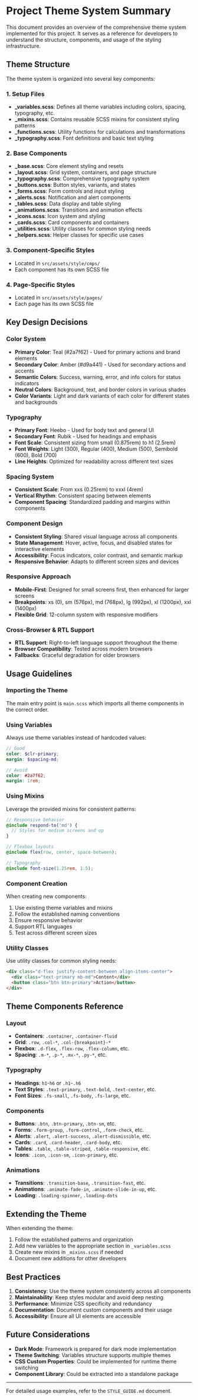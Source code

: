 # Project Theme System Summary

This document provides an overview of the comprehensive theme system implemented for this project. It serves as a reference for developers to understand the structure, components, and usage of the styling infrastructure.

## Theme Structure

The theme system is organized into several key components:

### 1. Setup Files
- **_variables.scss**: Defines all theme variables including colors, spacing, typography, etc.
- **_mixins.scss**: Contains reusable SCSS mixins for consistent styling patterns
- **_functions.scss**: Utility functions for calculations and transformations
- **_typography.scss**: Font definitions and basic text styling

### 2. Base Components
- **_base.scss**: Core element styling and resets
- **_layout.scss**: Grid system, containers, and page structure
- **_typography.scss**: Comprehensive typography system
- **_buttons.scss**: Button styles, variants, and states
- **_forms.scss**: Form controls and input styling
- **_alerts.scss**: Notification and alert components
- **_tables.scss**: Data display and table styling
- **_animations.scss**: Transitions and animation effects
- **_icons.scss**: Icon system and styling
- **_cards.scss**: Card components and containers
- **_utilities.scss**: Utility classes for common styling needs
- **_helpers.scss**: Helper classes for specific use cases

### 3. Component-Specific Styles
- Located in `src/assets/style/cmps/`
- Each component has its own SCSS file

### 4. Page-Specific Styles
- Located in `src/assets/style/pages/`
- Each page has its own SCSS file

## Key Design Decisions

### Color System
- **Primary Color**: Teal (#2a7f62) - Used for primary actions and brand elements
- **Secondary Color**: Amber (#d9a441) - Used for secondary actions and accents
- **Semantic Colors**: Success, warning, error, and info colors for status indicators
- **Neutral Colors**: Background, text, and border colors in various shades
- **Color Variants**: Light and dark variants of each color for different states and backgrounds

### Typography
- **Primary Font**: Heebo - Used for body text and general UI
- **Secondary Font**: Rubik - Used for headings and emphasis
- **Font Scale**: Consistent sizing from small (0.875rem) to h1 (2.5rem)
- **Font Weights**: Light (300), Regular (400), Medium (500), Semibold (600), Bold (700)
- **Line Heights**: Optimized for readability across different text sizes

### Spacing System
- **Consistent Scale**: From xxs (0.25rem) to xxxl (4rem)
- **Vertical Rhythm**: Consistent spacing between elements
- **Component Spacing**: Standardized padding and margins within components

### Component Design
- **Consistent Styling**: Shared visual language across all components
- **State Management**: Hover, active, focus, and disabled states for interactive elements
- **Accessibility**: Focus indicators, color contrast, and semantic markup
- **Responsive Behavior**: Adapts to different screen sizes and devices

### Responsive Approach
- **Mobile-First**: Designed for small screens first, then enhanced for larger screens
- **Breakpoints**: xs (0), sm (576px), md (768px), lg (992px), xl (1200px), xxl (1400px)
- **Flexible Grid**: 12-column system with responsive modifiers

### Cross-Browser & RTL Support
- **RTL Support**: Right-to-left language support throughout the theme
- **Browser Compatibility**: Tested across modern browsers
- **Fallbacks**: Graceful degradation for older browsers

## Usage Guidelines

### Importing the Theme
The main entry point is `main.scss` which imports all theme components in the correct order.

### Using Variables
Always use theme variables instead of hardcoded values:

```scss
// Good
color: $clr-primary;
margin: $spacing-md;

// Avoid
color: #2a7f62;
margin: 1rem;
```

### Using Mixins
Leverage the provided mixins for consistent patterns:

```scss
// Responsive behavior
@include respond-to('md') {
  // Styles for medium screens and up
}

// Flexbox layouts
@include flex(row, center, space-between);

// Typography
@include font-size(1.25rem, 1.5);
```

### Component Creation
When creating new components:

1. Use existing theme variables and mixins
2. Follow the established naming conventions
3. Ensure responsive behavior
4. Support RTL languages
5. Test across different screen sizes

### Utility Classes
Use utility classes for common styling needs:

```html
<div class="d-flex justify-content-between align-items-center">
  <div class="text-primary mb-md">Content</div>
  <button class="btn btn-primary">Action</button>
</div>
```

## Theme Components Reference

### Layout
- **Containers**: `.container`, `.container-fluid`
- **Grid**: `.row`, `.col-*`, `.col-{breakpoint}-*`
- **Flexbox**: `.d-flex`, `.flex-row`, `.flex-column`, etc.
- **Spacing**: `.m-*`, `.p-*`, `.mx-*`, `.py-*`, etc.

### Typography
- **Headings**: `h1`-`h6` or `.h1`-`.h6`
- **Text Styles**: `.text-primary`, `.text-bold`, `.text-center`, etc.
- **Font Sizes**: `.fs-small`, `.fs-body`, `.fs-large`, etc.

### Components
- **Buttons**: `.btn`, `.btn-primary`, `.btn-sm`, etc.
- **Forms**: `.form-group`, `.form-control`, `.form-check`, etc.
- **Alerts**: `.alert`, `.alert-success`, `.alert-dismissible`, etc.
- **Cards**: `.card`, `.card-header`, `.card-body`, etc.
- **Tables**: `.table`, `.table-striped`, `.table-responsive`, etc.
- **Icons**: `.icon`, `.icon-sm`, `.icon-primary`, etc.

### Animations
- **Transitions**: `.transition-base`, `.transition-fast`, etc.
- **Animations**: `.animate-fade-in`, `.animate-slide-in-up`, etc.
- **Loading**: `.loading-spinner`, `.loading-dots`

## Extending the Theme

When extending the theme:

1. Follow the established patterns and organization
2. Add new variables to the appropriate section in `_variables.scss`
3. Create new mixins in `_mixins.scss` if needed
4. Document new additions for other developers

## Best Practices

1. **Consistency**: Use the theme system consistently across all components
2. **Maintainability**: Keep styles modular and avoid deep nesting
3. **Performance**: Minimize CSS specificity and redundancy
4. **Documentation**: Document custom components and their usage
5. **Accessibility**: Ensure all UI elements are accessible

## Future Considerations

- **Dark Mode**: Framework is prepared for dark mode implementation
- **Theme Switching**: Variables structure supports multiple themes
- **CSS Custom Properties**: Could be implemented for runtime theme switching
- **Component Library**: Could be extracted into a standalone package

---

For detailed usage examples, refer to the `STYLE_GUIDE.md` document.
